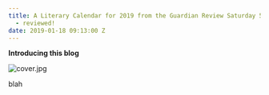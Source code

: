 ```yaml
---
title: A Literary Calendar for 2019 from the Guardian Review Saturday 5 January 2019
  - reviewed!
date: 2019-01-18 09:13:00 Z
---
```


**Introducing this blog**

![cover.jpg](/uploads/cover.jpg)

blah